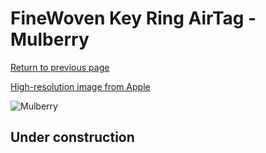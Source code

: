 # FineWoven Key Ring AirTag - Mulberry

[Return to previous page](/airtag)

[High-resolution image from Apple](https://store.storeimages.cdn-apple.com/8756/as-images.apple.com/is/MT2J3?wid=4500&hei=4500&fmt=png)

<div style="width: 500px"><img src="/everyphone/MT2J3.png" alt="Mulberry"></div>

## Under construction
